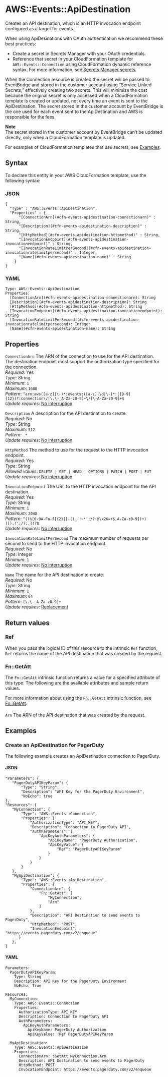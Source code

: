# AWS::Events::ApiDestination<a name="aws-resource-events-apidestination"></a>

Creates an API destination, which is an HTTP invocation endpoint configured as a target for events\.

When using ApiDesinations with OAuth authentication we recommend these best practices:
+ Create a secret in Secrets Manager with your OAuth credentials\.
+ Reference that secret in your CloudFormation template for `AWS::Events::Connection` using CloudFormation dynamic reference syntax\. For more information, see [Secrets Manager secrets](https://docs.aws.amazon.com/AWSCloudFormation/latest/UserGuide/dynamic-references.html#dynamic-references-secretsmanager)\.

When the Connection resource is created the secret will be passed to EventBridge and stored in the customer account using “Service Linked Secrets,” effectively creating two secrets\. This will minimize the cost because the original secret is only accessed when a CloudFormation template is created or updated, not every time an event is sent to the ApiDestination\. The secret stored in the customer account by EventBridge is the one used for each event sent to the ApiDestination and AWS is responsible for the fees\.

**Note**  
The secret stored in the customer account by EventBridge can’t be updated directly, only when a CloudFormation template is updated\. 

For examples of CloudFormation templates that use secrets, see [Examples](https://docs.aws.amazon.com/AWSCloudFormation/latest/UserGuide/aws-resource-events-connection.html#aws-resource-events-connection--examples)\.

## Syntax<a name="aws-resource-events-apidestination-syntax"></a>

To declare this entity in your AWS CloudFormation template, use the following syntax:

### JSON<a name="aws-resource-events-apidestination-syntax.json"></a>

```
{
  "Type" : "AWS::Events::ApiDestination",
  "Properties" : {
      "[ConnectionArn](#cfn-events-apidestination-connectionarn)" : String,
      "[Description](#cfn-events-apidestination-description)" : String,
      "[HttpMethod](#cfn-events-apidestination-httpmethod)" : String,
      "[InvocationEndpoint](#cfn-events-apidestination-invocationendpoint)" : String,
      "[InvocationRateLimitPerSecond](#cfn-events-apidestination-invocationratelimitpersecond)" : Integer,
      "[Name](#cfn-events-apidestination-name)" : String
    }
}
```

### YAML<a name="aws-resource-events-apidestination-syntax.yaml"></a>

```
Type: AWS::Events::ApiDestination
Properties: 
  [ConnectionArn](#cfn-events-apidestination-connectionarn): String
  [Description](#cfn-events-apidestination-description): String
  [HttpMethod](#cfn-events-apidestination-httpmethod): String
  [InvocationEndpoint](#cfn-events-apidestination-invocationendpoint): String
  [InvocationRateLimitPerSecond](#cfn-events-apidestination-invocationratelimitpersecond): Integer
  [Name](#cfn-events-apidestination-name): String
```

## Properties<a name="aws-resource-events-apidestination-properties"></a>

`ConnectionArn`  <a name="cfn-events-apidestination-connectionarn"></a>
The ARN of the connection to use for the API destination\. The destination endpoint must support the authorization type specified for the connection\.  
*Required*: Yes  
*Type*: String  
*Minimum*: `1`  
*Maximum*: `1600`  
*Pattern*: `^arn:aws([a-z]|\-)*:events:([a-z]|\d|\-)*:([0-9]{12})?:connection\/[\.\-_A-Za-z0-9]+\/[\-A-Za-z0-9]+$`  
*Update requires*: [No interruption](https://docs.aws.amazon.com/AWSCloudFormation/latest/UserGuide/using-cfn-updating-stacks-update-behaviors.html#update-no-interrupt)

`Description`  <a name="cfn-events-apidestination-description"></a>
A description for the API destination to create\.  
*Required*: No  
*Type*: String  
*Maximum*: `512`  
*Pattern*: `.*`  
*Update requires*: [No interruption](https://docs.aws.amazon.com/AWSCloudFormation/latest/UserGuide/using-cfn-updating-stacks-update-behaviors.html#update-no-interrupt)

`HttpMethod`  <a name="cfn-events-apidestination-httpmethod"></a>
The method to use for the request to the HTTP invocation endpoint\.  
*Required*: Yes  
*Type*: String  
*Allowed values*: `DELETE | GET | HEAD | OPTIONS | PATCH | POST | PUT`  
*Update requires*: [No interruption](https://docs.aws.amazon.com/AWSCloudFormation/latest/UserGuide/using-cfn-updating-stacks-update-behaviors.html#update-no-interrupt)

`InvocationEndpoint`  <a name="cfn-events-apidestination-invocationendpoint"></a>
The URL to the HTTP invocation endpoint for the API destination\.  
*Required*: Yes  
*Type*: String  
*Minimum*: `1`  
*Maximum*: `2048`  
*Pattern*: `^((%[0-9A-Fa-f]{2}|[-()_.!~*';/?:@\x26=+$,A-Za-z0-9])+)([).!';/?:,])?$`  
*Update requires*: [No interruption](https://docs.aws.amazon.com/AWSCloudFormation/latest/UserGuide/using-cfn-updating-stacks-update-behaviors.html#update-no-interrupt)

`InvocationRateLimitPerSecond`  <a name="cfn-events-apidestination-invocationratelimitpersecond"></a>
The maximum number of requests per second to send to the HTTP invocation endpoint\.  
*Required*: No  
*Type*: Integer  
*Minimum*: `1`  
*Update requires*: [No interruption](https://docs.aws.amazon.com/AWSCloudFormation/latest/UserGuide/using-cfn-updating-stacks-update-behaviors.html#update-no-interrupt)

`Name`  <a name="cfn-events-apidestination-name"></a>
The name for the API destination to create\.  
*Required*: No  
*Type*: String  
*Minimum*: `1`  
*Maximum*: `64`  
*Pattern*: `[\.\-_A-Za-z0-9]+`  
*Update requires*: [Replacement](https://docs.aws.amazon.com/AWSCloudFormation/latest/UserGuide/using-cfn-updating-stacks-update-behaviors.html#update-replacement)

## Return values<a name="aws-resource-events-apidestination-return-values"></a>

### Ref<a name="aws-resource-events-apidestination-return-values-ref"></a>

When you pass the logical ID of this resource to the intrinsic `Ref` function, `Ref` returns the name of the API destination that was created by the request\.

### Fn::GetAtt<a name="aws-resource-events-apidestination-return-values-fn--getatt"></a>

The `Fn::GetAtt` intrinsic function returns a value for a specified attribute of this type\. The following are the available attributes and sample return values\.

For more information about using the `Fn::GetAtt` intrinsic function, see [Fn::GetAtt](https://docs.aws.amazon.com/AWSCloudFormation/latest/UserGuide/intrinsic-function-reference-getatt.html)\.

#### <a name="aws-resource-events-apidestination-return-values-fn--getatt-fn--getatt"></a>

`Arn`  <a name="Arn-fn::getatt"></a>
The ARN of the API destination that was created by the request\.

## Examples<a name="aws-resource-events-apidestination--examples"></a>



### Create an ApiDestination for PagerDuty<a name="aws-resource-events-apidestination--examples--Create_an_ApiDestination_for_PagerDuty"></a>

The following example creates an ApiDestination connection to PagerDuty\.

#### JSON<a name="aws-resource-events-apidestination--examples--Create_an_ApiDestination_for_PagerDuty--json"></a>

```
"Parameters": {
   "PagerDutyAPIKeyParam": {
       "Type": "String",
       "Description": "API Key for the PagerDuty Environment",
       "NoEcho": true
},
"Resources": {
   "MyConnection": {
       "Type": "AWS::Events::Connection",
       "Properties": {
           "AuthorizationType": "API_KEY",
           "Description": "Connection to PagerDuty API",
           "AuthParameters": {
               "ApiKeyAuthParameters": {
                   "ApiKeyName": "PagerDuty Authorization",
                   "ApiKeyValue": {
                       "Ref": "PagerDutyAPIKeyParam"
                   }
               }
           }
       }
   },
   "MyApiDestination": {
       "Type": "AWS::Events::ApiDestination",
       "Properties": {
           "ConnectionArn": {
               "Fn::GetAtt": [
                   "MyConnection",
                   "Arn"
               ]
           },
           "Description": "API Destination to send events to PagerDuty",
           "HttpMethod": "POST",
           "InvocationEndpoint": "https://events.pagerduty.com/v2/enqueue"
      }
   },
}
```

#### YAML<a name="aws-resource-events-apidestination--examples--Create_an_ApiDestination_for_PagerDuty--yaml"></a>

```
Parameters:
  PagerDutyAPIKeyParam: 
    Type: String
    Description: API Key for the PagerDuty Environment
    NoEcho: True
        
Resources:
  MyConnection:
    Type: AWS::Events::Connection
    Properties:
      AuthorizationType: API_KEY
      Description: Connection to PagerDuty API
      AuthParameters:
        ApiKeyAuthParameters:
          ApiKeyName: PagerDuty Authorization
          ApiKeyValue: !Ref PagerDutyAPIKeyParam
        
  MyApiDestination:
    Type: AWS::Events::ApiDestination
    Properties:
      ConnectionArn: !GetAtt MyConnection.Arn
      Description: API Destination to send events to PagerDuty
      HttpMethod: POST
      InvocationEndpoint: https://events.pagerduty.com/v2/enqueue
```